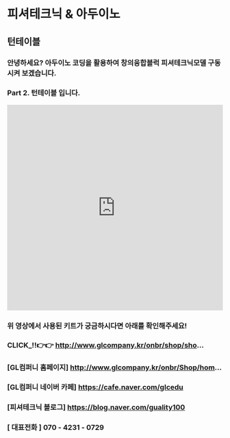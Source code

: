 # 피셔테크닉 & 아두이노
## 턴테이블
### 안녕하세요?  아두이노 코딩을 활용하여 창의융합블럭 피셔테크닉모델 구동시켜 보겠습니다.  
### Part 2. 턴테이블 입니다.


<iframe width="100%" height="480" src="https://www.youtube.com/embed/ieNxUGgxXxM" title="YouTube video player" frameborder="0" allow="accelerometer; autoplay; clipboard-write; encrypted-media; gyroscope; picture-in-picture" allowfullscreen></iframe>

### 위 영상에서 사용된 키트가 궁금하시다면 아래를 확인해주세요!
### CLICK_!!👉👉 http://www.glcompany.kr/onbr/shop/sho...

### [GL컴퍼니 홈페이지] http://www.glcompany.kr/onbr/Shop/hom...  
### [GL컴퍼니 네이버 카페] https://cafe.naver.com/glcedu  
### [피셔테크닉 블로그] https://blog.naver.com/guality100 
### [ 대표전화 ]  070 - 4231 - 0729